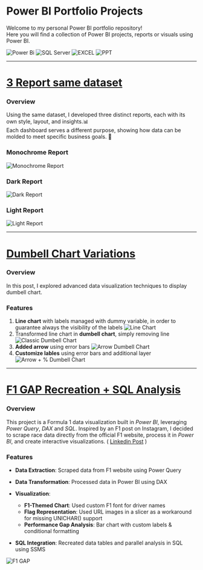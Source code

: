 # Power BI Portfolio Projects
Welcome to my personal Power BI portfolio repository!  
Here you will find a collection of Power BI projects, reports or visuals using Power BI.

![Power Bi](https://img.shields.io/badge/power_bi-F2C811?style=for-the-badge&logo=powerbi&logoColor=black)
![SQL Server](https://img.shields.io/badge/Microsoft_SQL_Server-CC2927?style=for-the-badge&logo=microsoft-sql-server&logoColor=white)
![EXCEL](https://img.shields.io/badge/Microsoft_Excel-217346?style=for-the-badge&logo=microsoft-excel&logoColor=white)
![PPT](https://img.shields.io/badge/Microsoft_PowerPoint-F28C28?style=for-the-badge&logo=microsoft-powerpoint&labelColor=black&color=F28C28&logoColor=black)

---

# [3 Report same dataset](https://www.linkedin.com/posts/stefano-neirotti-3455611a7_datavisualization-businessintelligence-stakeholderengagement-activity-7244752900067840002-hVrl?utm_source=share&utm_medium=member_desktop&rcm=ACoAADBQWqUBxN3LBb14iJ7odmJHVnVXq8pudAw)
### Overview
Using the same dataset, I developed three distinct reports, each with its own style, layout, and insights.📊  
Each dashboard serves a different purpose, showing how data can be molded to meet specific business goals. 🎯
### Monochrome Report
 ![Monochrome Report](https://github.com/StefanoN98/Power-BI-Projects/blob/16a98f6f0bda361df8bba407bef0a7926d137e5d/Docs/3%20Report%20same%20dataset/Monochrome%20Report.png)
### Dark Report
 ![Dark Report](https://github.com/StefanoN98/Power-BI-Projects/blob/16a98f6f0bda361df8bba407bef0a7926d137e5d/Docs/3%20Report%20same%20dataset/Dark%20Report.png)
### Light Report
 ![Light Report](https://github.com/StefanoN98/Power-BI-Projects/blob/16a98f6f0bda361df8bba407bef0a7926d137e5d/Docs/3%20Report%20same%20dataset/Light%20Report.png)

---

# [Dumbell Chart Variations](https://www.linkedin.com/posts/stefano-neirotti-3455611a7_dataviz-powerbi-dataanalytics-activity-7241848830520922114-IT4R?utm_source=share&utm_medium=member_desktop&rcm=ACoAADBQWqUBxN3LBb14iJ7odmJHVnVXq8pudAw)
### Overview
In this post, I explored advanced data visualization techniques to display dumbell chart.

### Features
  1)  **Line chart** with labels managed with dummy variable, in order to guarantee always the visibility of the labels
  ![Line Chart](https://github.com/StefanoN98/Power-BI-Projects/blob/fb8f55c62b072da97f0fd0d6c2c40bdc3dd4bf1b/Docs/Dumbell%20Chart/1.%20Line%20Chart.png)
  3)  Transformed line chart in **dumbell chart**, simply removing line
  ![ Classic Dumbell Chart](https://github.com/StefanoN98/Power-BI-Projects/blob/fb8f55c62b072da97f0fd0d6c2c40bdc3dd4bf1b/Docs/Dumbell%20Chart/2.%20Classic%20Dumbell%20Chart.png)
  5)  **Added arrow** using error bars
  ![Arrow Dumbell Chart](https://github.com/StefanoN98/Power-BI-Projects/blob/fb8f55c62b072da97f0fd0d6c2c40bdc3dd4bf1b/Docs/Dumbell%20Chart/3.%20Arrow%20Dumbell%20Chart.png)
  7)  **Customize lables** using error bars and additional layer
  ![Arrow + % Dumbell Chart](https://github.com/StefanoN98/Power-BI-Projects/blob/fb8f55c62b072da97f0fd0d6c2c40bdc3dd4bf1b/Docs/Dumbell%20Chart/4.%20Arrow%20%2B%20%25%20Dumbell%20Chart.png)
---

# [F1 GAP Recreation + SQL Analysis ](https://www.linkedin.com/posts/activity-7237014068530692096-grKJ?utm_source=share&utm_medium=member_desktop&rcm=ACoAADBQWqUBxN3LBb14iJ7odmJHVnVXq8pudAw) 
### Overview
This project is a Formula 1 data visualization built in *Power BI*, leveraging *Power Query*, *DAX* and *SQL*. Inspired by an F1 post on Instagram, I decided to scrape race data directly from the official F1 website, process it in *Power BI*, and create interactive visualizations. ( [Linkedin Post](https://www.linkedin.com/posts/activity-7237014068530692096-grKJ?utm_source=share&utm_medium=member_desktop&rcm=ACoAADBQWqUBxN3LBb14iJ7odmJHVnVXq8pudAw) )

### Features  
-  **Data Extraction**: Scraped data from F1 website using Power Query
  
-  **Data Transformation**: Processed data in Power BI using DAX
  
-  **Visualization**:
    - **F1-Themed Chart**: Used custom F1 font for driver names  
    - **Flag Representation**: Used URL images in a slicer as a workaround for missing UNICHAR() support  
    - **Performance Gap Analysis**: Bar chart with custom labels & conditional formatting
  
-  **SQL Integration**: Recreated data tables and parallel analysis in SQL using SSMS
  
![F1 GAP](https://github.com/StefanoN98/Power-BI-Projects/blob/0fb5cba95cda95d5565a52193564f79ddf6569fc/Docs/F1%20Gap.png)
